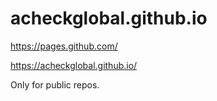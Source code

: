 # acheckglobal.github.io

https://pages.github.com/

https://acheckglobal.github.io/

Only for public repos.
